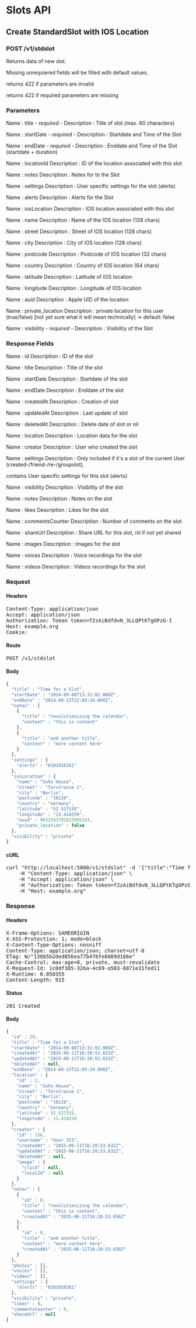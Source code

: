 # Slots API

## Create StandardSlot with IOS Location

### POST /v1/stdslot

Returns data of new slot.

Missing unrequiered fields will be filled with default values.

returns 422 if parameters are invalid

returns 422 if required parameters are missing

### Parameters

Name : title *- required -*
Description : Title of slot (max. 60 characters)

Name : startDate *- required -*
Description : Startdate and Time of the Slot

Name : endDate *- required -*
Description : Enddate and Time of the Slot (startdate + duration)

Name : locationId
Description : ID of the location associated with this slot

Name : notes
Description : Notes for to the Slot

Name : settings
Description : User specific settings for the slot (alerts)

Name : alerts
Description : Alerts for the Slot

Name : iosLocation
Description : IOS location associated with this slot

Name : name
Description : Name of the IOS location (128 chars)

Name : street
Description : Street of IOS location (128 chars)

Name : city
Description : City of IOS location (128 chars)

Name : postcode
Description : Postcode of IOS location (32 chars)

Name : country
Description : Country of IOS location (64 chars)

Name : latitude
Description : Latitude of IOS location

Name : longitude
Description : Longitude of IOS location

Name : auid
Description : Apple UID of the location

Name : private_location
Description : private location for this user (true/false) [not yet sure what it will mean technically] -&gt; default: false

Name : visibility *- required -*
Description : Visibility of the Slot


### Response Fields

Name : id
Description : ID of the slot

Name : title
Description : Title of the slot

Name : startDate
Description : Startdate of the slot

Name : endDate
Description : Enddate of the slot

Name : createdAt
Description : Creation of slot

Name : updatedAt
Description : Last update of slot

Name : deletedAt
Description : Delete date of slot or nil

Name : location
Description : Location data for the slot

Name : creator
Description : User who created the slot

Name : settings
Description : Only included if it&#39;s a slot of the current User (created-/friend-/re-/groupslot),

contains User specific settings for this slot (alerts)

Name : visibility
Description : Visibiltiy of the slot

Name : notes
Description : Notes on the slot

Name : likes
Description : Likes for the slot

Name : commentsCounter
Description : Number of comments on the slot

Name : shareUrl
Description : Share URL for this slot, nil if not yet shared

Name : images
Description : Images for the slot

Name : voices
Description : Voice recordings for the slot

Name : videos
Description : Videos recordings for the slot

### Request

#### Headers

<pre>Content-Type: application/json
Accept: application/json
Authorization: Token token=f2zAiBdfdvN_3LLQPtKTgOPzG-I
Host: example.org
Cookie: </pre>

#### Route

<pre>POST /v1/stdslot</pre>

#### Body
```javascript
{
  "title" : "Time for a Slot",
  "startDate" : "2014-09-08T13:31:02.000Z",
  "endDate" : "2014-09-13T22:03:24.000Z",
  "notes" : [
    {
      "title" : "revolutionizing the calendar",
      "content" : "this is content"
    },
    {
      "title" : "and another title",
      "content" : "more content here"
    }
  ],
  "settings" : {
    "alerts" : "0101010101"
  },
  "iosLocation" : {
    "name" : "Soho House",
    "street" : "Torstrasse 1",
    "city" : "Berlin",
    "postcode" : "10119",
    "country" : "Germany",
    "latitude" : "52.527335",
    "longitude" : "13.414259",
    "auid" : 9032563782833995324,
    "private_location" : false
  },
  "visibility" : "private"
}
```


#### cURL

<pre class="request">curl &quot;http://localhost:5000/v1/stdslot&quot; -d &#39;{&quot;title&quot;:&quot;Time for a Slot&quot;,&quot;startDate&quot;:&quot;2014-09-08T13:31:02.000Z&quot;,&quot;endDate&quot;:&quot;2014-09-13T22:03:24.000Z&quot;,&quot;notes&quot;:[{&quot;title&quot;:&quot;revolutionizing the calendar&quot;,&quot;content&quot;:&quot;this is content&quot;},{&quot;title&quot;:&quot;and another title&quot;,&quot;content&quot;:&quot;more content here&quot;}],&quot;settings&quot;:{&quot;alerts&quot;:&quot;0101010101&quot;},&quot;iosLocation&quot;:{&quot;name&quot;:&quot;Soho House&quot;,&quot;street&quot;:&quot;Torstrasse 1&quot;,&quot;city&quot;:&quot;Berlin&quot;,&quot;postcode&quot;:&quot;10119&quot;,&quot;country&quot;:&quot;Germany&quot;,&quot;latitude&quot;:&quot;52.527335&quot;,&quot;longitude&quot;:&quot;13.414259&quot;,&quot;auid&quot;:9032563782833995324,&quot;private_location&quot;:false},&quot;visibility&quot;:&quot;private&quot;}&#39; -X POST \
	-H &quot;Content-Type: application/json&quot; \
	-H &quot;Accept: application/json&quot; \
	-H &quot;Authorization: Token token=f2zAiBdfdvN_3LLQPtKTgOPzG-I&quot; \
	-H &quot;Host: example.org&quot;</pre>

### Response

#### Headers

<pre>X-Frame-Options: SAMEORIGIN
X-XSS-Protection: 1; mode=block
X-Content-Type-Options: nosniff
Content-Type: application/json; charset=utf-8
ETag: W/&quot;136b5b2ded856ea77b476fe6009d166e&quot;
Cache-Control: max-age=0, private, must-revalidate
X-Request-Id: 1c0df385-326a-4c69-a503-8871e31fed11
X-Runtime: 0.050355
Content-Length: 915</pre>

#### Status

<pre>201 Created</pre>

#### Body

```javascript
{
  "id" : 29,
  "title" : "Time for a Slot",
  "startDate" : "2014-09-08T13:31:02.000Z",
  "createdAt" : "2015-06-11T16:20:53.653Z",
  "updatedAt" : "2015-06-11T16:20:53.653Z",
  "deletedAt" : null,
  "endDate" : "2014-09-13T22:03:24.000Z",
  "location" : {
    "id" : 2,
    "name" : "Soho House",
    "street" : "Torstrasse 1",
    "city" : "Berlin",
    "postcode" : "10119",
    "country" : "Germany",
    "latitude" : 52.527335,
    "longitude" : 13.414259
  },
  "creator" : {
    "id" : 156,
    "username" : "User 153",
    "createdAt" : "2015-06-11T16:20:53.632Z",
    "updatedAt" : "2015-06-11T16:20:53.632Z",
    "deletedAt" : null,
    "image" : {
      "clyid" : null,
      "localId" : null
    }
  },
  "notes" : [
    {
      "id" : 8,
      "title" : "revolutionizing the calendar",
      "content" : "this is content",
      "createdAt" : "2015-06-11T16:20:53.656Z"
    },
    {
      "id" : 9,
      "title" : "and another title",
      "content" : "more content here",
      "createdAt" : "2015-06-11T16:20:53.658Z"
    }
  ],
  "photos" : [],
  "voices" : [],
  "videos" : [],
  "settings" : {
    "alerts" : "0101010101"
  },
  "visibility" : "private",
  "likes" : 0,
  "commentsCounter" : 0,
  "shareUrl" : null
}
```
